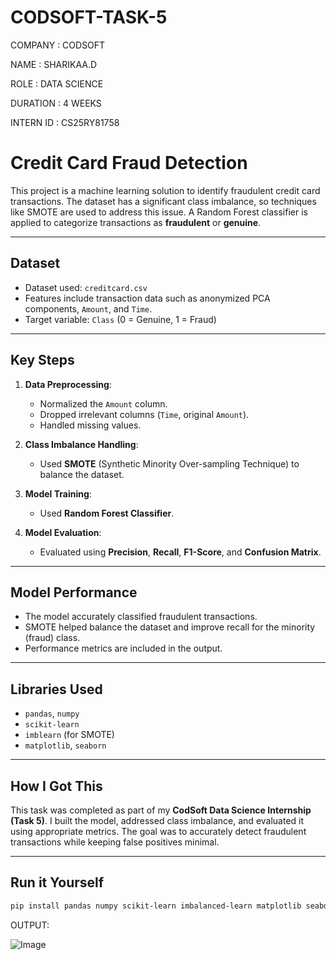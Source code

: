 # CODSOFT-TASK-5

COMPANY : CODSOFT

NAME : SHARIKAA.D

ROLE : DATA SCIENCE

DURATION : 4 WEEKS

INTERN ID : CS25RY81758

# Credit Card Fraud Detection

This project is a machine learning solution to identify fraudulent credit card transactions. The dataset has a significant class imbalance, so techniques like SMOTE are used to address this issue. A Random Forest classifier is applied to categorize transactions as **fraudulent** or **genuine**.

---

## Dataset

- Dataset used: `creditcard.csv`
- Features include transaction data such as anonymized PCA components, `Amount`, and `Time`.
- Target variable: `Class` (0 = Genuine, 1 = Fraud)

---

## Key Steps

1. **Data Preprocessing**:
   - Normalized the `Amount` column.
   - Dropped irrelevant columns (`Time`, original `Amount`).
   - Handled missing values.

2. **Class Imbalance Handling**:
   - Used **SMOTE** (Synthetic Minority Over-sampling Technique) to balance the dataset.

3. **Model Training**:
   - Used **Random Forest Classifier**.

4. **Model Evaluation**:
   - Evaluated using **Precision**, **Recall**, **F1-Score**, and **Confusion Matrix**.

---

## Model Performance

- The model accurately classified fraudulent transactions.
- SMOTE helped balance the dataset and improve recall for the minority (fraud) class.
- Performance metrics are included in the output.

---

## Libraries Used

- `pandas`, `numpy`
- `scikit-learn`
- `imblearn` (for SMOTE)
- `matplotlib`, `seaborn`

---

## How I Got This

This task was completed as part of my **CodSoft Data Science Internship (Task 5)**. I built the model, addressed class imbalance, and evaluated it using appropriate metrics. The goal was to accurately detect fraudulent transactions while keeping false positives minimal.

---


## Run it Yourself

```bash
pip install pandas numpy scikit-learn imbalanced-learn matplotlib seaborn
```

OUTPUT:

![Image](https://github.com/user-attachments/assets/c68300da-8dc2-4f1e-9abe-583475aadf85)
